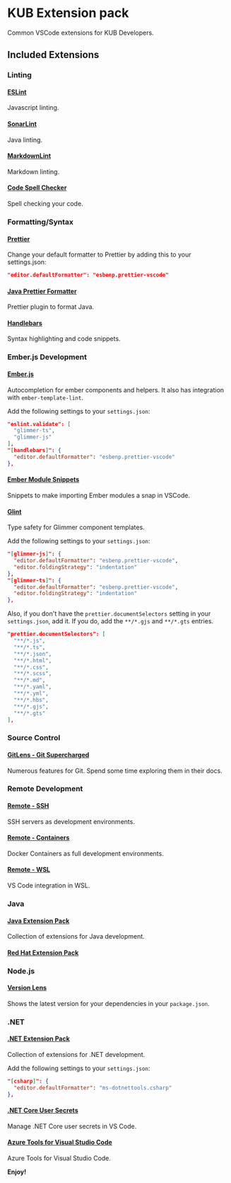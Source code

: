 # KUB Extension pack

Common VSCode extensions for KUB Developers.

## Included Extensions

### Linting

#### [ESLint](https://marketplace.visualstudio.com/items?itemName=dbaeumer.vscode-eslint)

Javascript linting.

#### [SonarLint](https://marketplace.visualstudio.com/items?itemName=SonarSource.sonarlint-vscode)

Java linting.

#### [MarkdownLint](https://marketplace.visualstudio.com/items?itemName=DavidAnson.vscode-markdownlint)

Markdown linting.

#### [Code Spell Checker](https://marketplace.visualstudio.com/items?itemName=streetsidesoftware.code-spell-checker)

Spell checking your code.

### Formatting/Syntax

#### [Prettier](https://marketplace.visualstudio.com/items?itemName=esbenp.prettier-vscode)

Change your default formatter to Prettier by adding this to your settings.json:

```json
"editor.defaultFormatter": "esbenp.prettier-vscode"
```

#### [Java Prettier Formatter](https://marketplace.visualstudio.com/items?itemName=mwpb.java-prettier-formatter)

Prettier plugin to format Java.

#### [Handlebars](https://marketplace.visualstudio.com/items?itemName=DavidAnson.vscode-markdownlint)

Syntax highlighting and code snippets.

### Ember.js Development

#### [Ember.js](https://marketplace.visualstudio.com/items?itemName=EmberTooling.emberjs)

Autocompletion for ember components and helpers. It also has integration with `ember-template-lint`.

Add the following settings to your `settings.json`:

```json
"eslint.validate": [
  "glimmer-ts",
  "glimmer-js"
],
"[handlebars]": {
  "editor.defaultFormatter": "esbenp.prettier-vscode"
},
```

#### [Ember Module Snippets](https://marketplace.visualstudio.com/items?itemName=candidmetrics.ember-module-snippets)

Snippets to make importing Ember modules a snap in VSCode.

#### [Glint](https://marketplace.visualstudio.com/items?itemName=typed-ember.glint-vscode)

Type safety for Glimmer component templates.

Add the following settings to your `settings.json`:

```json
"[glimmer-js]": {
  "editor.defaultFormatter": "esbenp.prettier-vscode",
  "editor.foldingStrategy": "indentation"
},
"[glimmer-ts]": {
  "editor.defaultFormatter": "esbenp.prettier-vscode",
  "editor.foldingStrategy": "indentation"
},
```

Also, if you don't have the `prettier.documentSelectors` setting in your `settings.json`, add it. If you do, add the `**/*.gjs` and `**/*.gts` entries.

```json
"prettier.documentSelectors": [
  "**/*.js",
  "**/*.ts",
  "**/*.json",
  "**/*.html",
  "**/*.css",
  "**/*.scss",
  "**/*.md",
  "**/*.yaml",
  "**/*.yml",
  "**/*.hbs",
  "**/*.gjs",
  "**/*.gts"
],
```

### Source Control

#### [GitLens - Git Supercharged](https://marketplace.visualstudio.com/items?itemName=eamodio.gitlens)

Numerous features for Git. Spend some time exploring them in their docs.

### Remote Development

#### [Remote - SSH](https://marketplace.visualstudio.com/items?itemName=ms-vscode-remote.remote-ssh)

SSH servers as development environments.

#### [Remote - Containers](https://marketplace.visualstudio.com/items?itemName=ms-vscode-remote.remote-containers)

Docker Containers as full development environments.

#### [Remote - WSL](https://marketplace.visualstudio.com/items?itemName=ms-vscode-remote.remote-wsl)

VS Code integration in WSL.

### Java

#### [Java Extension Pack](https://marketplace.visualstudio.com/items?itemName=vscjava.vscode-java-pack)

Collection of extensions for Java development.

#### [Red Hat Extension Pack](https://marketplace.visualstudio.com/items?itemName=redhat.java)

### Node.js

#### [Version Lens](https://marketplace.visualstudio.com/items?itemName=pflannery.vscode-versionlens)

Shows the latest version for your dependencies in your `package.json`.

### .NET

#### [.NET Extension Pack](https://marketplace.visualstudio.com/items?itemName=ms-dotnettools.vscode-dotnet-pack)

Collection of extensions for .NET development.

Add the following settings to your `settings.json`:

```json
"[csharp]": {
  "editor.defaultFormatter": "ms-dotnettools.csharp"
},
```

#### [.NET Core User Secrets](https://marketplace.visualstudio.com/items?itemName=adrianwilczynski.user-secrets)

Manage .NET Core user secrets in VS Code.

#### [Azure Tools for Visual Studio Code](https://marketplace.visualstudio.com/items?itemName=ms-vscode.vscode-node-azure-pack)

Azure Tools for Visual Studio Code.

**Enjoy!**
